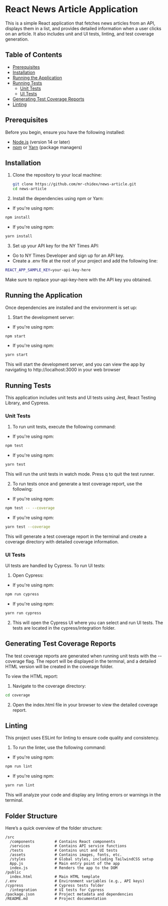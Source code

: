 # React News Article Application

This is a simple React application that fetches news articles from an API, displays them in a list, and provides detailed information when a user clicks on an article. It also includes unit and UI tests, linting, and test coverage generation.

## Table of Contents

- [Prerequisites](#prerequisites)
- [Installation](#installation)
- [Running the Application](#running-the-application)
- [Running Tests](#running-tests)
  - [Unit Tests](#unit-tests)
  - [UI Tests](#ui-tests)
- [Generating Test Coverage Reports](#generating-test-coverage-reports)
- [Linting](#linting)

## Prerequisites

Before you begin, ensure you have the following installed:

- [Node.js](https://nodejs.org/) (version 14 or later)
- [npm](https://www.npmjs.com/) or [Yarn](https://yarnpkg.com/) (package managers)

## Installation

1. Clone the repository to your local machine:

   ```bash
   git clone https://github.com/mr-chidex/news-article.git
   cd news-article
   ```

2. Install the dependencies using npm or Yarn:

- If you're using npm:

```bash
npm install
```

- If you're using npm:

```bash
yarn install

```

3. Set up your API key for the NY Times API:

- Go to NY Times Developer and sign up for an API key.
- Create a .env file at the root of your project and add the following line:

```bash
REACT_APP_SAMPLE_KEY=your-api-key-here

```

Make sure to replace your-api-key-here with the API key you obtained.

## Running the Application

Once dependencies are installed and the environment is set up:

1. Start the development server:

- If you're using npm:

```bash
npm start
```

- If you're using npm:

```bash
yarn start

```

This will start the development server, and you can view the app by navigating to http://localhost:3000 in your web browser

## Running Tests

This application includes unit tests and UI tests using Jest, React Testing Library, and Cypress.

### Unit Tests

1. To run unit tests, execute the following command:

- If you're using npm:

```bash
npm test
```

- If you're using npm:

```bash
yarn test

```

This will run the unit tests in watch mode. Press q to quit the test runner.

2. To run tests once and generate a test coverage report, use the following:

- If you're using npm:

```bash
npm test -- --coverage
```

- If you're using npm:

```bash
yarn test --coverage
```

This will generate a test coverage report in the terminal and create a coverage directory with detailed coverage information.

### UI Tests

UI tests are handled by Cypress. To run UI tests:

1. Open Cypress:

- If you're using npm:

```bash
npm run cypress
```

- If you're using npm:

```bash
yarn run cypress
```

2. This will open the Cypress UI where you can select and run UI tests. The tests are located in the cypress/integration folder.

## Generating Test Coverage Reports

The test coverage reports are generated when running unit tests with the --coverage flag. The report will be displayed in the terminal, and a detailed HTML version will be created in the coverage folder.

To view the HTML report:

1. Navigate to the coverage directory:

```bash
cd coverage

```

2. Open the index.html file in your browser to view the detailed coverage report.

## Linting

This project uses ESLint for linting to ensure code quality and consistency.

1. To run the linter, use the following command:

- If you're using npm:

```bash
npm run lint
```

- If you're using npm:

```bash
yarn run lint
```

This will analyze your code and display any linting errors or warnings in the terminal.

## Folder Structure

Here’s a quick overview of the folder structure:

```
/src
  /components         # Contains React components
  /services           # Contains API service functions
  /tests              # Contains unit and UI tests
  /assets             # Contains images, fonts, etc.
  /styles             # Global styles, including TailwindCSS setup
  App.js              # Main entry point of the app
  index.js            # Renders the app to the DOM
/public
  index.html          # Main HTML template
/.env                 # Environment variables (e.g., API keys)
/cypress              # Cypress tests folder
  /integration        # UI tests for Cypress
/package.json         # Project metadata and dependencies
/README.md            # Project documentation

```
